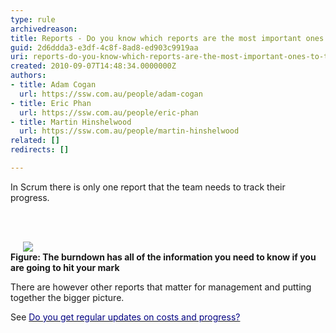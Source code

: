 ```yaml
---
type: rule
archivedreason: 
title: Reports - Do you know which reports are the most important ones to track your progress?
guid: 2d6ddda3-e3df-4c8f-8ad8-ed903c9919aa
uri: reports-do-you-know-which-reports-are-the-most-important-ones-to-track-your-progress
created: 2010-09-07T14:48:34.0000000Z
authors:
- title: Adam Cogan
  url: https://ssw.com.au/people/adam-cogan
- title: Eric Phan
  url: https://ssw.com.au/people/eric-phan
- title: Martin Hinshelwood
  url: https://ssw.com.au/people/martin-hinshelwood
related: []
redirects: []

---
```




  <p>In Scrum there is only one report that the team needs to track their progress. 
</p>

<br><excerpt class='endintro'></excerpt><br>

  <p>
    <img style="margin&#58;0px 20px;" src="http&#58;//www.ssw.com.au/ssw/standards/Rules/images/burndown.JPG" /> <br>
<strong class="ms-rteCustom-FigureNormal">Figure&#58; The burndown has all of the information you need to know if you are going to hit your mark</strong></p>
<p>There are however other reports that matter for management and putting together the bigger picture.</p>
<p>See <a shape="rect" href="http&#58;//www.ssw.com.au/ssw/standards/Rules/RulestoManagingSoftwareConsultants.aspx#UpdatesProvided" title="http&#58;//www.ssw.com.au/ssw/standards/Rules/RulestoManagingSoftwareConsultants.aspx#UpdatesProvided"><font color="#000080">Do you get regular updates on costs and progress?</font></a></p>



